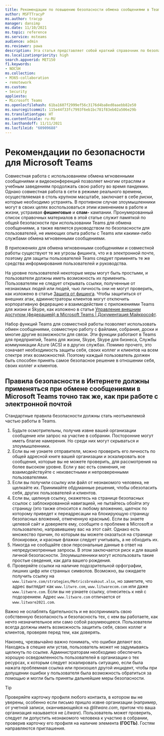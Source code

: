 ```yaml
---
title: Рекомендации по повышению безопасности обмена сообщениями в Teams
author: MSFTTracyP
ms.author: tracyp
manager: dansimp
ms.date: 11/10/2021
ms.topic: reference
ms.service: msteams
audience: admin
ms.reviewer: pawa
description: Эта статья представляет собой краткий справочник по безопасному использованию Teams и служит памяткой, содержащей рекомендации по общей безопасности, а также советы по обучению пользователей безопасному обмену сообщениями.
ms.localizationpriority: high
search.appverid: MET150
f1.keywords:
- NOCSH
ms.collection:
- M365-collaboration
- remotework
ms.custom:
- Security
appliesto:
- Microsoft Teams
ms.openlocfilehash: 61ba1607f2999ef56c3176d4ba8ed0aaebb82e50
ms.sourcegitcommit: 115e44f33fc7993f6eb1bc781f83eb02a506e29b
ms.translationtype: HT
ms.contentlocale: ru-RU
ms.lasthandoff: 11/11/2021
ms.locfileid: "60909688"
---
```

# <a name="security-best-practices-for-microsoft-teams"></a>Рекомендации по безопасности для Microsoft Teams

Совместная работа с использованием обмена мгновенными сообщениями и видеоконференций позволяет многим отраслям и учебным заведениям продолжать свою работу во время пандемии. Однако совместная работа в сети в режиме реального времени, осуществляемая в столь крупном масштабе, заключает в себе *риски*, которые необходимо устранять. В противном случае злоумышленники могут в своих целях воспользоваться этим изменением в работе и жизни, устраивая **фишинговые** и **спам-** кампании. Пронумерованный список справочных материалов в этой статье служит памяткой по общей безопасности при использовании Teams для обмена сообщениями, а также является руководством по безопасности для пользователей, не имеющих опыта работы с Teams или какими-либо службами обмена мгновенными сообщениями.

В приложениях для обмена мгновенными сообщениями и совместной работы существуют те же угрозы фишинга, что и в электронной почте, поэтому для защиты пользователей Teams следует применять те же средства информирования пользователей и руководства.

На уровне пользователей некоторые меры могут быть простыми, и пользователи должны иметь возможность их применить. Пользователям не следует открывать ссылки, полученные от незнакомых людей или людей, чью личность они не могут проверить, как изложено в статье [Защита от фишинга](https://support.microsoft.com/en-us/windows/protect-yourself-from-phishing-0c7ea947-ba98-3bd9-7184-430e1f860a44). Чтобы защититься от внешних атак, администраторы клиентов могут отключить корпоративную федерацию и взаимодействие с приложениями Teams для жизни и Skype, как изложено в статье [Управление внешним доступом (федерацией) в Microsoft Teams | Документация Майкрософт](/microsoftteams/manage-external-access).

Набор функций Teams для совместной работы позволяет использовать обмен сообщениями, совместную работу с файлами, собрания, доски и многие другие возможности для связи. Эти функции работают в Teams для предприятий, Teams для жизни, Skype, Skype для бизнеса, Службы коммуникации Azure (ACS) и в других службах. Помимо прочего, это означает необходимость защиты себя, своих коллег и клиентов на всем спектре этих возможностей. Поэтому каждый пользователь должен быть способен принять самое безопасное решение в отношении себя, своих коллег и клиентов.

## <a name="just-as-with-email-online-safety-must-be-practiced-in-microsoft-teams-messaging"></a>Правила безопасности в Интернете должны применяться при обмене сообщениями в Microsoft Teams точно так же, как при работе с электронной почтой

Стандартные правила безопасности должны стать неотъемлемой частью работы в Teams.

1. Будьте осмотрительны, получив извне вашей организации сообщение или запрос на участие в собрании. Посторонние могут иметь благие намерения. Но среди них могут скрываться и злоумышленники.
2. Если вы не узнаете отправителя, можно проверить его личность по общей адресной книге вашей организации и эскалировать все сообщения, которые вы не можете проверить, для рассмотрения на более высоком уровне. Если у вас есть сомнения, не взаимодействуйте с неизвестными и непроверенными пользователями.
3. Если вы получили ссылку или файл от незнакомого человека, не щелкайте их. Принимайте обдуманные решения, чтобы обезопасить себя, других пользователей и клиентов.
4. Если вы, щелкнув ссылку, окажетесь на странице безопасных ссылок с заблокированной навигацией, не пытайтесь обойти эту страницу (это также относится к любому вложению, щелчок по которому приведет к переадресации на блокирующую страницу безопасных вложений, отмеченную красным). Если вы знаете целевой сайт и доверяете ему, сообщите о проблеме в Microsoft и пользователю, направившему вас на этот сайт. Однако есть множество причин, по которым вы можете оказаться на странице блокировки, и красные флажки следует учитывать, а не обходить их.
5. Никогда не сообщайте свои персональные данные в ответ на непредусмотренные запросы. В этом заключается риск и для вашей личной безопасности. Злоумышленники могут использовать такие простые сведения, как дата вашего рождения.
6. Проверяйте ссылки на наличие подозрительной орфографии, лишних цифр или странных символов. Возможно, вы ожидаете получить ссылку на `www.litware.com/strategies/Metricsbreakout.xlsx`, но заметите, что адрес выглядит как `www.litwre.com`, `www.litwarecom.com` или даже `www.litwαre.com`. Если вы не узнаете ссылку, отнеситесь к ней с подозрением. Адрес `www.litware.com` отличается от `www.litware2021.com`.

Важно не ослаблять бдительность и не воспринимать свою собственную безопасность и безопасность тех, с кем вы работаете, как нечто незначительное или само собой разумеющееся. Пользователи всегда должны иметь возможность защитить себя, своих коллег и клиентов, проверяя перед тем, как доверять.

Наконец, чрезвычайно важно понимать, что ошибки делают все. Находясь в спешке или устав, пользователь может не задумываясь щелкнуть по ссылке. Администраторам необходимо обеспечить хорошую осведомленность пользователей в организации о тех ресурсах, к которым следует эскалировать ситуацию, если была нажата проблемная ссылка или произошел другой инцидент, чтобы при допущении ошибки у пользователя была возможность обратиться за помощью и могли быть приняты дальнейшие меры безопасности.

> [!TIP]
> Проверяйте карточку профиля любого контакта, в котором вы не уверены, особенно если письмо пришло извне организации (например, от учетной записи, оканчивающейся на *@litware.com*, притом что ваша организация называется не *Litware*). Пользователь может проверить, следует ли допустить незнакомого человека к участию в собрании, проверив карточку его профиля на наличие элемента **(ГОСТЬ)**. Гостям направляются приглашения.